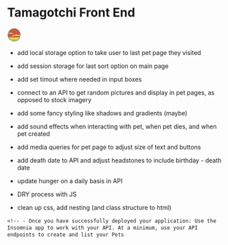 # Tamagotchi Front End

![SDG](./docs/button.png)

<!-- - Add some new fields to your pet. Perhaps a string-based URL of an image of the pet to display beside its name. ->> daily kitteh API
- placeholder Keanu worked nicely -->

<!-- DONE -->

<!-- -spacing on pet page -->
<!-- -margins on headstones -->

<!-- - stop footer from climbing on all pages with extreme zoom out -->

<!-- DONE -->

- add local storage option to take user to last pet page they visited

- add session storage for last sort option on main page

- add set timout where needed in input boxes

- connect to an API to get random pictures and display in pet pages, as opposed to stock imagery

- add some fancy styling like shadows and gradients (maybe)

- add sound effects when interacting with pet, when pet dies, and when pet created

- add media queries for pet page to adjust size of text and buttons

- add death date to API and adjust headstones to include birthday - death date

- update hunger on a daily basis in API

- DRY process with JS

- clean up css, add nesting (and class structure to html)

<!-- - add media queries to make all pages extremely responsive -->

<!-- - should add some styling so the user knows how the list is being sorted, possibly by changing the font color of active buttons -
--fix color change resets -->

<!-- Done -->

<!-- - use grid and media queries to reorganize pet list and graveyard -->

<!-- DONE -->

<!-- - work on contrasting make buttons a darker pink and boxes around white text darker teal to improve contrast, make p text darker as well -->

<!-- DONE -->

    <!-- - Once you have successfully deployed your application: Use the Insomnia app to work with your API. At a minimum, use your API endpoints to create and list your Pets

<!-- Explorer Mode --

    - Have fun with the styling. Make your CSS neat and presentable, but apply your creativity!



    - The home page should show a list of all the pets in your API. The listing should include their name, birthday, hunger level, and happiness level.

<!-- DONE     --

    - Add a form to your home page to input a new pet's name and use your "CREATE" API to make a new pet. The list of pets should refresh.

<!-- DONE     --

    - Make each pet on the home page a <Link> to a page showing the pet's detail. The detail page should show the name, birthday, hunger level, and happiness level.

<!-- DONE     --

    - On the detail page, add buttons to:
     -  Play with the pet
     +

<!-- DONE     --

     -  Feed the pet

     <!-- DONE     --


     -  Scold the pet

<!-- DONE     --

    - After each of the above actions, reload the data for the pet (use React to do this, NOT a force page reload)

<!-- DONE     --

    - Add a button to delete a pet. After deletion, redirect the user to the home page

<!-- DONE     --

    - Add a link on the detail page to navigate to the home page.

<!-- DONE     --

    - DEPLOY your front end and test it on your netlify version.

<!-- DONE     --

    - SHARE it with friends and brag about how you created the entire code for this.

<!-- Adventure Mode --

    - Add some new fields to your pet. Perhaps a string-based URL of an image of the pet to display beside its name.

    -> Daily Kitteh API

    - Add a "search" field on the home page. When the user types in that field, dynamically update the pet list only to include pets whose name includes the input text.

<!-- DONE     --

    - Ensure the pets on the home page are sorted by their NAMES. You could implement this in the FRONT END or the BACK END.

    (Look into localeCompare and sort info in sdg quick reference guide)

<!-- DONE     -->

<!-- Epic Mode --

    - Add a user interface on the home page to sort your pets by their name, hunger level, or happiness level.

<!-- DONE -->
<!-- add reverse order button and reverse to state to toggle between ascending and descending -->

<!-- DONE -->

<!-- Jump into back end and add death date, expand on causes of death -->
<!-- Ask about updating page with user action -->

<!----------------------------->
<!----------------------------

GET
https://tamagotchi-api-bradygrapentine.herokuapp.com/api/Pets

No Body

<!----------------------------->
<!-----------------------------

GET
https://tamagotchi-api-bradygrapentine.herokuapp.com/api/Pets?graveyard=true

No Body

<!----------------------------->
<!-----------------------------

POST
https://tamagotchi-api-bradygrapentine.herokuapp.com/api/Pets

Body: {"name": "Stevie"}

<!----------------------------->
<!-----------------------------

GET
https://tamagotchi-api-bradygrapentine.herokuapp.com/api/Pets/{id}

No Body

<!----------------------------->
<!-----------------------------

POST
https://tamagotchi-api-bradygrapentine.herokuapp.com/api/Pets/{id}/Playtimes

Body: {}

<!----------------------------->
<!-----------------------------
POST
https://tamagotchi-api-bradygrapentine.herokuapp.com/api/Pets/{id}/Feedings

Body: {}

<!----------------------------->
<!----------------------------

Create Scolding:
POST
https://tamagotchi-api-bradygrapentine.herokuapp.com/api/Pets/{id}/Scoldings

Body: {}

<!----------------------------->
<!----------------------------

Delete Pet:
DELETE
https://tamagotchi-api-bradygrapentine.herokuapp.com/api/Pets/{id}

No Body

<!----------------------------->
<!----------------------------

Rename Pet:
PUT
https://tamagotchi-api-bradygrapentine.herokuapp.com/api/Pets/{id}

Body: {"id": 14,"name": "Stevie"}

--------------------------->

  <!-- 
  public class Pet
    { // add JSON properties
        public int Id { get; set; }
        public string Name { get; set; }
        public DateTime Birthday { get; set; }
        public int HungerLevel { get; set; }
        public int HappinessLevel { get; set; }
        public DateTime LastInteractedWithDate { get; set; }
        public Boolean IsDead
        {
            get
            {
                if (LastInteractedWithDate.AddDays(3) <= DateTime.Now || HungerLevel >= 15)
                {
                    return true;
                }
                else
                {
                    return false;
                }
            }
        }
        public string Description()
        {
            return $"{Id}: Name ~ {Name} Happiness Level ~ {HappinessLevel} Hunger Level ~ {HungerLevel} Birthday ~ {Birthday} Last Interaction Date ~ {LastInteractedWithDate} Dead? ~ {IsDead}";
        }
    } -->
